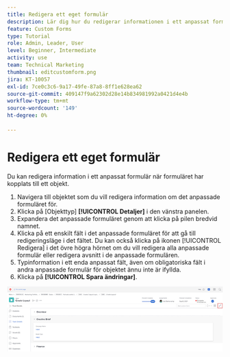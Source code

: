 ```yaml
---
title: Redigera ett eget formulär
description: Lär dig hur du redigerar informationen i ett anpassat formulär efter att det har kopplats till ett objekt.
feature: Custom Forms
type: Tutorial
role: Admin, Leader, User
level: Beginner, Intermediate
activity: use
team: Technical Marketing
thumbnail: editcustomform.png
jira: KT-10057
exl-id: 7ce0c3c6-9a17-49fe-87a8-8ff1e628ea62
source-git-commit: 409147f9a62302d28e14b834981992a0421d4e4b
workflow-type: tm+mt
source-wordcount: '149'
ht-degree: 0%

---
```


# Redigera ett eget formulär

<!---
21.4 updates have been made here
--->

Du kan redigera information i ett anpassat formulär när formuläret har kopplats till ett objekt.

1. Navigera till objektet som du vill redigera information om det anpassade formuläret för.
1. Klicka på [Objekttyp] **[!UICONTROL Detaljer]** i den vänstra panelen.
1. Expandera det anpassade formuläret genom att klicka på pilen bredvid namnet.
1. Klicka på ett enskilt fält i det anpassade formuläret för att gå till redigeringsläge i det fältet. Du kan också klicka på ikonen [!UICONTROL Redigera] i det övre högra hörnet om du vill redigera alla anpassade formulär eller redigera avsnitt i de anpassade formulären.
1. Typinformation i ett enda anpassat fält, även om obligatoriska fält i andra anpassade formulär för objektet ännu inte är ifyllda.
1. Klicka på **[!UICONTROL Spara ändringar]**.

![Fönstret Uppgiftsinformation visar ett anpassat formulär som redigeras](assets/custom-forms-edit-a-custom-form.jpg)
